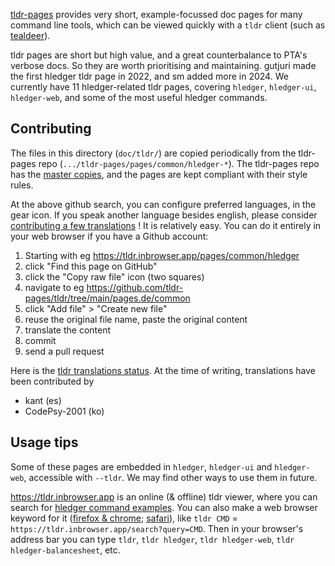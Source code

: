 [tldr-pages](https://tldr.sh) provides very short, example-focussed doc pages for many command line tools, 
which can be viewed quickly with a `tldr` client
(such as [tealdeer](https://github.com/tealdeer-rs/tealdeer)).

tldr pages are short but high value, and a great counterbalance to PTA's verbose docs.
So they are worth prioritising and maintaining.
gutjuri made the first hledger tldr page in 2022, and sm added more in 2024.
We currently have 11 hledger-related tldr pages, covering
`hledger`, `hledger-ui`, `hledger-web`, and some of the most useful hledger commands.

## Contributing

The files in this directory (`doc/tldr/`) are copied periodically from 
the tldr-pages repo (`.../tldr-pages/pages/common/hledger-*`).
The tldr-pages repo has the [master copies](https://github.com/search?q=repo%3Atldr-pages%2Ftldr%20hledger&type=code),
and the pages are kept compliant with their style rules.


At the above github search, you can configure preferred languages, in the gear icon.
If you speak another language besides english, please consider [contributing a few translations](https://github.com/tldr-pages/tldr/blob/main/CONTRIBUTING.md#translations) !
It is relatively easy. You can do it entirely in your web browser if you have a Github account:

1. Starting with eg https://tldr.inbrowser.app/pages/common/hledger
2. click "Find this page on GitHub"
3. click the "Copy raw file" icon (two squares)
4. navigate to eg https://github.com/tldr-pages/tldr/tree/main/pages.de/common
5. click "Add file" > "Create new file"
6. reuse the original file name, paste the original content
7. translate the content
8. commit
9. send a pull request

Here is the [tldr translations status](https://lukwebsforge.github.io/tldri18n).
At the time of writing, translations have been contributed by

- kant (es)
- CodePsy-2001 (ko)

## Usage tips

Some of these pages are embedded in `hledger`, `hledger-ui` and `hledger-web`, accessible with `--tldr`.
We may find other ways to use them in future.

<https://tldr.inbrowser.app> is an online (& offline) tldr viewer,
where you can search for [hledger command examples](https://tldr.inbrowser.app/search?query=hledger+).
You can also make a web browser keyword for it ([firefox & chrome][1]; [safari][2]),
like `tldr CMD` = `https://tldr.inbrowser.app/search?query=CMD`.
Then in your browser's address bar you can type
`tldr`, `tldr hledger`, `tldr hledger-web`, `tldr hledger-balancesheet`, etc.

[1]: https://karl-voit.at/browser-keywords
[2]: http://safarikeywordsearch.aurlien.net
